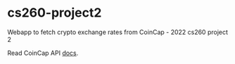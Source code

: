# cs260-project2
Webapp to fetch crypto exchange rates from CoinCap - 2022 cs260 project 2

Read CoinCap API [docs](https://docs.coincap.io/).
